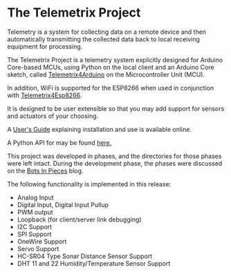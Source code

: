 # The Telemetrix Project

Telemetry is a system for collecting data on a remote device and then automatically transmitting the 
collected data back to local receiving equipment for processing.

The Telemetrix Project is a telemetry system explicitly designed for Arduino Core-based MCUs, using 
Python on the local client and an 
Arduino Core sketch, called 
[Telemetrix4Arduino](https://github.com/MrYsLab/Telemetrix4Arduino) on the Microcontroller Unit (MCU). 

In addition, WiFi is supported for the ESP8266 when used in conjunction with 
[Telemetrix4Esp8266](https://github.com/MrYsLab/Telemetrix4Esp8266).

It is designed to be user extensible so that you may add support for sensors and actuators
of your choosing.

A [User's Guide](https://mryslab.github.io/telemetrix/) explaining installation and use is available online.

A Python API for may be found [here.](https://htmlpreview.github.io/?https://github.com/MrYsLab/telemetrix/blob/master/html/telemetrix/index.html) 

This project was developed in phases, and the directories for those phases were left 
intact. During the development
phase, the phases were discussed on the 
[Bots In Pieces](https://mryslab.github.io/bots-in-pieces/arduino,stm32,firmata/2020/09/20/telemetrix-phase-1.html) blog.

The following functionality is implemented in this release:

* Analog Input
* Digital Input, Digital Input Pullup
* PWM output
* Loopback (for client/server link debugging)
* I2C Support
* SPI Support
* OneWire Support
* Servo Support
* HC-SR04 Type Sonar Distance Sensor Support
* DHT 11 and 22 Humidity/Temperature Sensor Support
